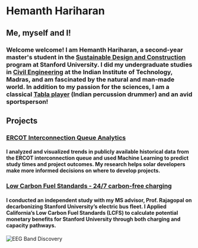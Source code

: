 # Hemanth Hariharan

## Me, myself and I!

### Welcome welcome! I am Hemanth Hariharan, a second-year master's student in the [Sustainable Design and Construction](https://cee.stanford.edu/academics-admission/graduate-degrees/ms-programs/sustainable-design-construction-sdc) program at Stanford University. I did my undergraduate studies in [Civil Engineering](https://civil.iitm.ac.in/) at the Indian Institute of Technology, Madras, and am fascinated by the natural and man-made world. In addition to my passion for the sciences, I am a classical [Tabla player](https://www.youtube.com/channel/UCwD-ADCjGbrHop9KUyhBZGA) (Indian percussion drummer) and an avid sportsperson!

## Projects
### [ERCOT Interconnection Queue Analytics](/Projects/Final_Presentation_ERCOT_Queue.pdf)
#### I analyzed and visualized trends in publicly available historical data from the ERCOT interconnection queue and used Machine Learning to predict study times and project outcomes. My research helps solar developers make more informed decisions on where to develop projects.

### [Low Carbon Fuel Standards - 24/7 carbon-free charging](/Projects/LCFS_24_7_project.pdf)
#### I conducted an independent study with my MS advisor, Prof. Rajagopal on decarbonizing Stanford University’s electric bus fleet. I Applied California’s Low Carbon Fuel Standards (LCFS) to calculate potential monetary benefits for Stanford University through both charging and capacity pathways.

![EEG Band Discovery]()



